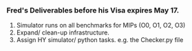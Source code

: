 ### Fred's Deliverables before his Visa expires May 17.

1. Simulator runs on all benchmarks for MIPs (O0, O1, O2, O3)
2. Expand/ clean-up infrastructure.
3. Assign HY simulator/ python tasks. e.g. the Checker.py file

